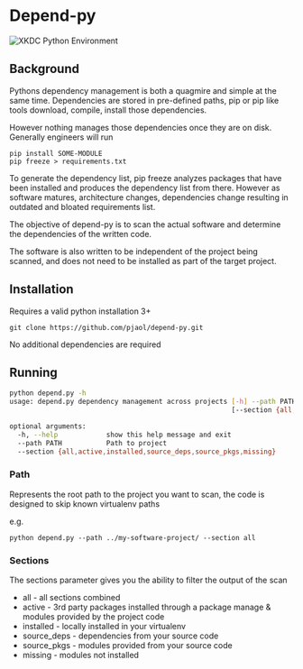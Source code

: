 # Depend-py

![XKDC Python Environment](https://imgs.xkcd.com/comics/python_environment.png)

## Background
Pythons dependency management is both a quagmire and simple at the same time. 
Dependencies are stored in pre-defined paths, pip or pip like tools download, 
compile, install those dependencies. 

However nothing manages those dependencies once they are on disk. 
Generally engineers will run 

```
pip install SOME-MODULE
pip freeze > requirements.txt
```

To generate the dependency list, pip freeze analyzes packages that have been installed
and produces the dependency list from there. 
However as software matures, architecture changes, dependencies change resulting in outdated
and bloated requirements list. 

The objective of depend-py is to scan the actual software and determine the dependencies of the written code. 

The software is also written to be independent of the project being scanned, and 
does not need to be installed as part of the target project. 

## Installation

Requires a valid python installation 3+ 
```
git clone https://github.com/pjaol/depend-py.git
```
No additional dependencies are required

## Running

```sh
python depend.py -h
usage: depend.py dependency management across projects [-h] --path PATH
                                                       [--section {all,active,installed,source_deps,source_pkgs,missing}]

optional arguments:
  -h, --help            show this help message and exit
  --path PATH           Path to project
  --section {all,active,installed,source_deps,source_pkgs,missing}
```

### Path
Represents the root path to the project you want to scan, the code is designed to skip known virtualenv paths

e.g.
```
python depend.py --path ../my-software-project/ --section all

```
### Sections
The sections parameter gives you the ability to filter the output of the scan

* all - all sections combined 
* active - 3rd party packages installed through a package manage & modules provided by the project code
* installed - locally installed in your virtualenv
* source_deps - dependencies from your source code 
* source_pkgs - modules provided from your source code
* missing - modules not installed 





